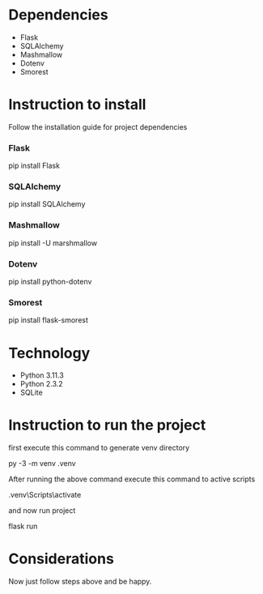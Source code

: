 <h1>Dependencies</h1>

<ul>
  <li>Flask</li>
  <li>SQLAlchemy</li>
  <li>Mashmallow</li>
  <li>Dotenv</li>
  <li>Smorest</li>
</ul>

<h1>Instruction to install</h1>

<p>
  Follow the installation guide for project dependencies
</p>

<h3><strong>Flask</strong></h3>
<p>pip install Flask</p>

<h3><strong>SQLAlchemy</strong></h3>
<p>pip install SQLAlchemy</p>

<h3><strong>Mashmallow</strong></h3>
<p>pip install -U marshmallow</p>

<h3><strong>Dotenv</strong></h3>
<p>pip install python-dotenv</p>

<h3><strong>Smorest</strong></h3>
<p>pip install flask-smorest</p>

<h1>Technology</h1>

<ul>
  <li>Python 3.11.3</li>
  <li>Python 2.3.2</li>
  <li>SQLite</li>
</ul>

<h1>Instruction to run the project</h1>

first execute this command to generate venv directory

<p>py -3 -m venv .venv</p>

After running the above command execute this command to active scripts

<p>.venv\Scripts\activate</p>

and now run project

<p>flask run</p>

<h1>Considerations</h1>

Now just follow steps above and be happy. 